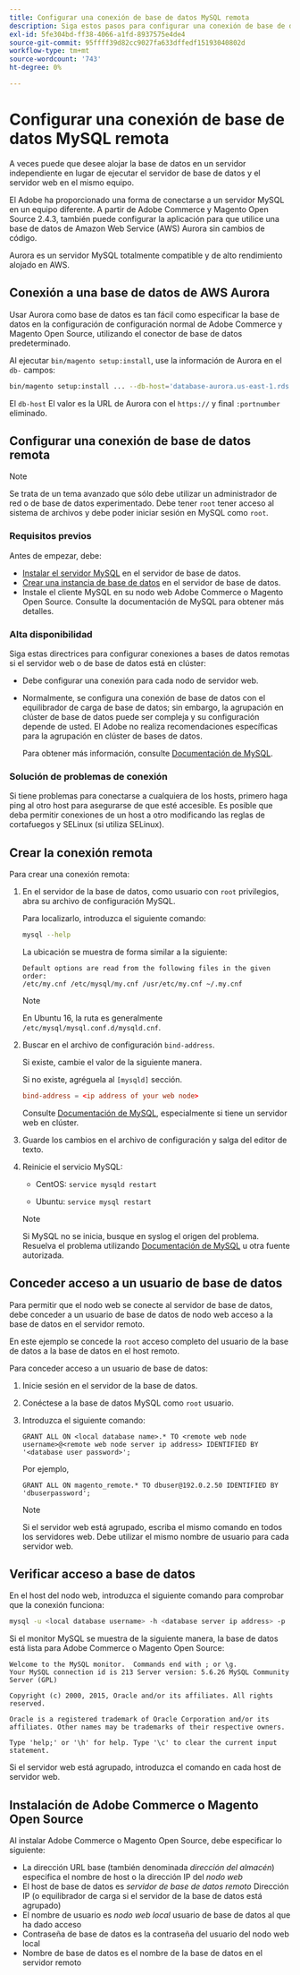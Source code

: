 ```yaml
---
title: Configurar una conexión de base de datos MySQL remota
description: Siga estos pasos para configurar una conexión de base de datos remota para instalaciones locales de Adobe Commerce y Magento Open Source.
exl-id: 5fe304bd-ff38-4066-a1fd-8937575e4de4
source-git-commit: 95ffff39d82cc9027fa633dffedf15193040802d
workflow-type: tm+mt
source-wordcount: '743'
ht-degree: 0%

---
```


# Configurar una conexión de base de datos MySQL remota

A veces puede que desee alojar la base de datos en un servidor independiente en lugar de ejecutar el servidor de base de datos y el servidor web en el mismo equipo.

El Adobe ha proporcionado una forma de conectarse a un servidor MySQL en un equipo diferente. A partir de Adobe Commerce y Magento Open Source 2.4.3, también puede configurar la aplicación para que utilice una base de datos de Amazon Web Service (AWS) Aurora sin cambios de código.

Aurora es un servidor MySQL totalmente compatible y de alto rendimiento alojado en AWS.

## Conexión a una base de datos de AWS Aurora

Usar Aurora como base de datos es tan fácil como especificar la base de datos en la configuración de configuración normal de Adobe Commerce y Magento Open Source, utilizando el conector de base de datos predeterminado.

Al ejecutar `bin/magento setup:install`, use la información de Aurora en el `db-` campos:

```bash
bin/magento setup:install ... --db-host='database-aurora.us-east-1.rds.amazonaws.com' --db-name='magento2' --db-user='username' --db-password='password' ...
```

El `db-host` El valor es la URL de Aurora con el `https://` y final `:portnumber`  eliminado.

## Configurar una conexión de base de datos remota

>[!NOTE]
>
>Se trata de un tema avanzado que sólo debe utilizar un administrador de red o de base de datos experimentado. Debe tener `root` tener acceso al sistema de archivos y debe poder iniciar sesión en MySQL como `root`.

### Requisitos previos

Antes de empezar, debe:

* [Instalar el servidor MySQL](mysql.md) en el servidor de base de datos.
* [Crear una instancia de base de datos](mysql.md#configuring-the-database-instance) en el servidor de base de datos.
* Instale el cliente MySQL en su nodo web Adobe Commerce o Magento Open Source. Consulte la documentación de MySQL para obtener más detalles.

### Alta disponibilidad

Siga estas directrices para configurar conexiones a bases de datos remotas si el servidor web o de base de datos está en clúster:

* Debe configurar una conexión para cada nodo de servidor web.
* Normalmente, se configura una conexión de base de datos con el equilibrador de carga de base de datos; sin embargo, la agrupación en clúster de base de datos puede ser compleja y su configuración depende de usted. El Adobe no realiza recomendaciones específicas para la agrupación en clúster de bases de datos.

   Para obtener más información, consulte [Documentación de MySQL](https://dev.mysql.com/doc/refman/5.6/en/mysql-cluster.html).

### Solución de problemas de conexión

Si tiene problemas para conectarse a cualquiera de los hosts, primero haga ping al otro host para asegurarse de que esté accesible. Es posible que deba permitir conexiones de un host a otro modificando las reglas de cortafuegos y SELinux (si utiliza SELinux).

## Crear la conexión remota

Para crear una conexión remota:

1. En el servidor de la base de datos, como usuario con `root` privilegios, abra su archivo de configuración MySQL.

   Para localizarlo, introduzca el siguiente comando:

   ```bash
   mysql --help
   ```

   La ubicación se muestra de forma similar a la siguiente:

   ```terminal
   Default options are read from the following files in the given order:
   /etc/my.cnf /etc/mysql/my.cnf /usr/etc/my.cnf ~/.my.cnf
   ```

   >[!NOTE]
   >
   >En Ubuntu 16, la ruta es generalmente `/etc/mysql/mysql.conf.d/mysqld.cnf`.

1. Buscar en el archivo de configuración `bind-address`.

   Si existe, cambie el valor de la siguiente manera.

   Si no existe, agréguela al `[mysqld]` sección.

   ```conf
   bind-address = <ip address of your web node>
   ```

   Consulte [Documentación de MySQL](https://dev.mysql.com/doc/refman/5.6/en/server-options.html), especialmente si tiene un servidor web en clúster.

1. Guarde los cambios en el archivo de configuración y salga del editor de texto.
1. Reinicie el servicio MySQL:

   * CentOS: `service mysqld restart`

   * Ubuntu: `service mysql restart`
   >[!NOTE]
   >
   >Si MySQL no se inicia, busque en syslog el origen del problema. Resuelva el problema utilizando [Documentación de MySQL](https://dev.mysql.com/doc/refman/5.6/en/server-options.html#option_mysqld_bind-address) u otra fuente autorizada.

## Conceder acceso a un usuario de base de datos

Para permitir que el nodo web se conecte al servidor de base de datos, debe conceder a un usuario de base de datos de nodo web acceso a la base de datos en el servidor remoto.

En este ejemplo se concede la `root` acceso completo del usuario de la base de datos a la base de datos en el host remoto.

Para conceder acceso a un usuario de base de datos:

1. Inicie sesión en el servidor de la base de datos.
1. Conéctese a la base de datos MySQL como `root` usuario.
1. Introduzca el siguiente comando:

   ```shell
   GRANT ALL ON <local database name>.* TO <remote web node username>@<remote web node server ip address> IDENTIFIED BY '<database user password>';
   ```

   Por ejemplo,

   ```shell
   GRANT ALL ON magento_remote.* TO dbuser@192.0.2.50 IDENTIFIED BY 'dbuserpassword';
   ```

   >[!NOTE]
   >
   >Si el servidor web está agrupado, escriba el mismo comando en todos los servidores web. Debe utilizar el mismo nombre de usuario para cada servidor web.

## Verificar acceso a base de datos

En el host del nodo web, introduzca el siguiente comando para comprobar que la conexión funciona:

```bash
mysql -u <local database username> -h <database server ip address> -p
```

Si el monitor MySQL se muestra de la siguiente manera, la base de datos está lista para Adobe Commerce o Magento Open Source:

```terminal
Welcome to the MySQL monitor.  Commands end with ; or \g.
Your MySQL connection id is 213 Server version: 5.6.26 MySQL Community Server (GPL)

Copyright (c) 2000, 2015, Oracle and/or its affiliates. All rights reserved.

Oracle is a registered trademark of Oracle Corporation and/or its affiliates. Other names may be trademarks of their respective owners.

Type 'help;' or '\h' for help. Type '\c' to clear the current input statement.
```

Si el servidor web está agrupado, introduzca el comando en cada host de servidor web.

## Instalación de Adobe Commerce o Magento Open Source

Al instalar Adobe Commerce o Magento Open Source, debe especificar lo siguiente:

* La dirección URL base (también denominada *dirección del almacén*) especifica el nombre de host o la dirección IP del *nodo web*
* El host de base de datos es *servidor de base de datos remoto* Dirección IP (o equilibrador de carga si el servidor de la base de datos está agrupado)
* El nombre de usuario es *nodo web local* usuario de base de datos al que ha dado acceso
* Contraseña de base de datos es la contraseña del usuario del nodo web local
* Nombre de base de datos es el nombre de la base de datos en el servidor remoto
